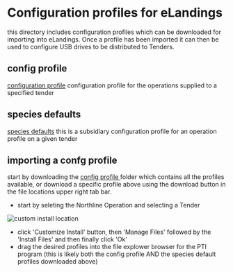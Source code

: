 # Configuration profiles for eLandings
this directory includes configuration profiles which can be downloaded for importing into eLandings. Once a profile has been imported it can then be used to configure USB drives to be distributed to Tenders.

## config profile
[configuration profile](../config/cfg_NL_Salmon.xml) configuration profile for the operations supplied to a specified tender

## species defaults
[species defaults](../config/speciesDefaults_NL-salmon-species.xml) this is a subsidiary configuration profile for an operation profile on a given tender

## importing a confg profile
start by downloading the <a href="https://github.com/purpleponker/Northline_eLandings/raw/main/data/config.zip" download="config.zip"> config profile </a> folder which contains all the profiles available, or download a specific profile above using the download button in the file locations upper right tab bar.
- start by seleting the Northline Operation and selecting a Tender

![custom install location](../data/imgs/import_profile.png)
- click 'Customize Install' button, then 'Manage Files' followed by the 'Install Files' and then finally click 'Ok'
- drag the desired profiles into the file explower browser for the PTI program (this is likely both the config profile AND the species default profiles downloaded above)

